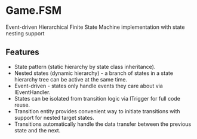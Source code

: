 # Game.FSM
Event-driven Hierarchical Finite State Machine implementation with state nesting support

## Features

- State pattern (static hierarchy by state class inheritance).
- Nested states (dynamic hierarchy) - a branch of states in a state hierarchy tree can be active at the same time.
- Event-driven - states only handle events they care about via IEventHandler<T>.
- States can be isolated from transition logic via ITrigger for full code reuse.
- Transition entity provides convenient way to initiate transitions with support for nested target states.
- Transitions automatically handle the data transfer between the previous state and the next.
